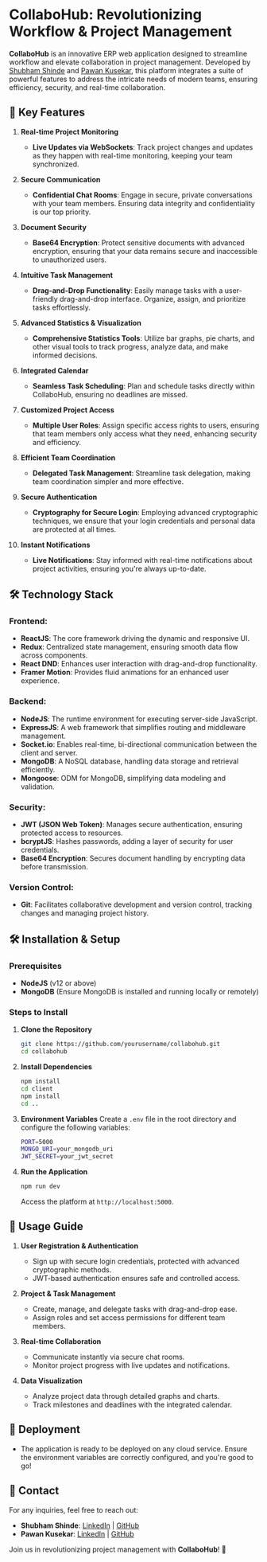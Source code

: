 # CollaboHub: Revolutionizing Workflow & Project Management 

**CollaboHub** is an innovative ERP web application designed to streamline workflow and elevate collaboration in project management. Developed by [Shubham Shinde](https://www.linkedin.com/in/shubhamshinde6762/) and [Pawan Kusekar](https://www.linkedin.com/in/pawan-kusekar-677050265/), this platform integrates a suite of powerful features to address the intricate needs of modern teams, ensuring efficiency, security, and real-time collaboration.

## 🚀 Key Features

1. **Real-time Project Monitoring**
   - **Live Updates via WebSockets**: Track project changes and updates as they happen with real-time monitoring, keeping your team synchronized.

2. **Secure Communication**
   - **Confidential Chat Rooms**: Engage in secure, private conversations with your team members. Ensuring data integrity and confidentiality is our top priority.

3. **Document Security**
   - **Base64 Encryption**: Protect sensitive documents with advanced encryption, ensuring that your data remains secure and inaccessible to unauthorized users.

4. **Intuitive Task Management**
   - **Drag-and-Drop Functionality**: Easily manage tasks with a user-friendly drag-and-drop interface. Organize, assign, and prioritize tasks effortlessly.

5. **Advanced Statistics & Visualization**
   - **Comprehensive Statistics Tools**: Utilize bar graphs, pie charts, and other visual tools to track progress, analyze data, and make informed decisions.

6. **Integrated Calendar**
   - **Seamless Task Scheduling**: Plan and schedule tasks directly within CollaboHub, ensuring no deadlines are missed.

7. **Customized Project Access**
   - **Multiple User Roles**: Assign specific access rights to users, ensuring that team members only access what they need, enhancing security and efficiency.

8. **Efficient Team Coordination**
   - **Delegated Task Management**: Streamline task delegation, making team coordination simpler and more effective.

9. **Secure Authentication**
   - **Cryptography for Secure Login**: Employing advanced cryptographic techniques, we ensure that your login credentials and personal data are protected at all times.

10. **Instant Notifications**
    - **Live Notifications**: Stay informed with real-time notifications about project activities, ensuring you're always up-to-date.

## 🛠️ Technology Stack

### Frontend:
- **ReactJS**: The core framework driving the dynamic and responsive UI.
- **Redux**: Centralized state management, ensuring smooth data flow across components.
- **React DND**: Enhances user interaction with drag-and-drop functionality.
- **Framer Motion**: Provides fluid animations for an enhanced user experience.

### Backend:
- **NodeJS**: The runtime environment for executing server-side JavaScript.
- **ExpressJS**: A web framework that simplifies routing and middleware management.
- **Socket.io**: Enables real-time, bi-directional communication between the client and server.
- **MongoDB**: A NoSQL database, handling data storage and retrieval efficiently.
- **Mongoose**: ODM for MongoDB, simplifying data modeling and validation.

### Security:
- **JWT (JSON Web Token)**: Manages secure authentication, ensuring protected access to resources.
- **bcryptJS**: Hashes passwords, adding a layer of security for user credentials.
- **Base64 Encryption**: Secures document handling by encrypting data before transmission.

### Version Control:
- **Git**: Facilitates collaborative development and version control, tracking changes and managing project history.

## 🛠️ Installation & Setup

### Prerequisites
- **NodeJS** (v12 or above)
- **MongoDB** (Ensure MongoDB is installed and running locally or remotely)

### Steps to Install

1. **Clone the Repository**
   ```bash
   git clone https://github.com/yourusername/collabohub.git
   cd collabohub
   ```

2. **Install Dependencies**
   ```bash
   npm install
   cd client
   npm install
   cd ..
   ```

3. **Environment Variables**
   Create a `.env` file in the root directory and configure the following variables:
   ```bash
   PORT=5000
   MONGO_URI=your_mongodb_uri
   JWT_SECRET=your_jwt_secret
   ```

4. **Run the Application**
   ```bash
   npm run dev
   ```
   Access the platform at `http://localhost:5000`.

## 🚀 Usage Guide

1. **User Registration & Authentication**
   - Sign up with secure login credentials, protected with advanced cryptographic methods.
   - JWT-based authentication ensures safe and controlled access.

2. **Project & Task Management**
   - Create, manage, and delegate tasks with drag-and-drop ease.
   - Assign roles and set access permissions for different team members.

3. **Real-time Collaboration**
   - Communicate instantly via secure chat rooms.
   - Monitor project progress with live updates and notifications.

4. **Data Visualization**
   - Analyze project data through detailed graphs and charts.
   - Track milestones and deadlines with the integrated calendar.

## 🚀 Deployment

- The application is ready to be deployed on any cloud service. Ensure the environment variables are correctly configured, and you're good to go!

## 💼 Contact

For any inquiries, feel free to reach out:

- **Shubham Shinde**: [LinkedIn](https://www.linkedin.com/in/shubhamshinde/) | [GitHub](https://github.com/shubhamshinde)
- **Pawan Kusekar**: [LinkedIn](https://www.linkedin.com/in/pawankusekar/) | [GitHub](https://github.com/pawankusekar)

Join us in revolutionizing project management with **CollaboHub**! 🚀
